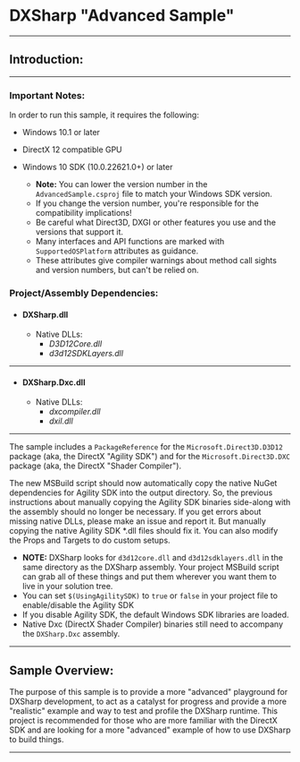 ﻿# DXSharp "Advanced Sample"

---

## Introduction:
___


### Important Notes:
In order to run this sample, it requires the following:

- Windows 10.1 or later
- DirectX 12 compatible GPU
- Windows 10 SDK (10.0.22621.0+) or later

  - **Note:** You can lower the version number in the 
  `AdvancedSample.csproj` file to match your Windows SDK version.
  - If you change the version number, you're responsible for the compatibility implications!
  - Be careful what Direct3D, DXGI or other features you use and the versions that support it.
  - Many interfaces and API functions are marked with `SupportedOSPlatform` attributes as guidance.
  - These attributes give compiler warnings about method call sights and version numbers, but can't be relied on.

### Project/Assembly Dependencies:
- #### **DXSharp**.dll
  - Native DLLs:
    - *D3D12Core.dll*
    - *d3d12SDKLayers.dll*

---

- #### **DXSharp.Dxc**.dll
    - Native DLLs:
      - *dxcompiler.dll*
      - *dxil.dll*

---

The sample includes a `PackageReference` for the `Microsoft.Direct3D.D3D12` package (aka, the DirectX "Agility SDK") and
for the `Microsoft.Direct3D.DXC` package (aka, the DirectX "Shader Compiler").

The new MSBuild script should now automatically copy the native NuGet dependencies for Agility SDK into the output directory. 
So, the previous instructions about manually copying the Agility SDK binaries side-along with the assembly
should no longer be necessary. If you get errors about missing native DLLs, please make an issue and report it. 
But manually copying the native Agility SDK *.dll files should fix it. You can also modify the Props and Targets
to do custom setups.

  * **NOTE:** DXSharp looks for `d3d12core.dll` and 
  `d3d12sdklayers.dll` in the same directory as the DXSharp assembly. Your project MSBuild script can grab all of these
  things and put them wherever you want them to live in your solution tree. 
  * You can set `$(UsingAgilitySDK)` to `true` or `false` in your project file to enable/disable the Agility SDK 
  * If you disable Agility SDK, the default Windows SDK libraries are loaded.
  * Native Dxc (DirectX Shader Compiler) binaries still need to accompany the `DXSharp.Dxc` assembly.

---

## Sample Overview:

The purpose of this sample is to provide a more "advanced" playground for DXSharp development, to act as a catalyst for
progress and provide a more "realistic" example and way to test and profile the DXSharp runtime. This project is 
recommended for those who are more familiar with the DirectX SDK and are looking for a more "advanced" example of how to
use DXSharp to build things.


____________________________________________________________________________________________________________________

